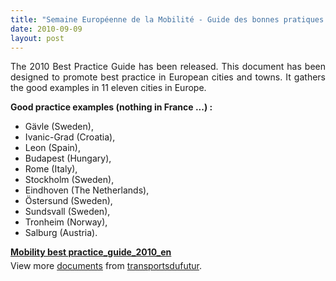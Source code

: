 ```yaml
---
title: "Semaine Européenne de la Mobilité - Guide des bonnes pratiques 2010"
date: 2010-09-09
layout: post
---
```


<p style="text-align: justify">The 2010 Best Practice Guide has been released. This document has been designed to promote best practice in European cities and towns. It gathers the good examples in 11 eleven cities in Europe.</p> <p style="text-align: justify"><strong>Good practice examples (nothing in France ...) :</strong></p> <ul> <li>Gävle (Sweden),</li> <li>Ivanic-Grad (Croatia),</li> <li>Leon (Spain),</li> <li>Budapest (Hungary),</li> <li>Rome (Italy),</li> <li>Stockholm (Sweden),</li> <li>Eindhoven (The Netherlands),</li> <li>Östersund (Sweden),</li> <li>Sundsvall (Sweden),</li> <li>Tronheim (Norway),</li> <li>Salburg (Austria).</li> </ul> <div id="__ss_5161640" style="width: 477px"><strong style="margin: 12px 0 4px"><a href="http://www.slideshare.net/transportsdufutur/mobility-best-practiceguide2010en" title="Mobility best practice_guide_2010_en">Mobility best practice_guide_2010_en</a></strong>        <div style="padding: 5px 0 12px">View more <a href="http://www.slideshare.net/">documents</a> from <a href="http://www.slideshare.net/transportsdufutur">transportsdufutur</a>.</div> </div>